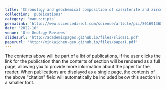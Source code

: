 ```yaml
---
title: 'Chronology and geochemical composition of cassiterite and zircon from the Maodeng Sn-Cu deposit, Northeastern China: Implications for magmatic-hydrothermal evolution and ore-forming process'
collection: 'publications'
category: 'manuscripts'
permalink: 'https://www.sciencedirect.com/science/article/pii/S016913682200467X'
date: '2022-10'
venue: 'Ore Geology Reviews'
slidesurl: 'http://academicpages.github.io/files/slides1.pdf'
paperurl: 'http://xinkaichen-geo.github.io/files/paper1.pdf'
---
```


The contents above will be part of a list of publications, if the user clicks the link for the publication than the contents of section will be rendered as a full page, allowing you to provide more information about the paper for the reader. When publications are displayed as a single page, the contents of the above "citation" field will automatically be included below this section in a smaller font.
